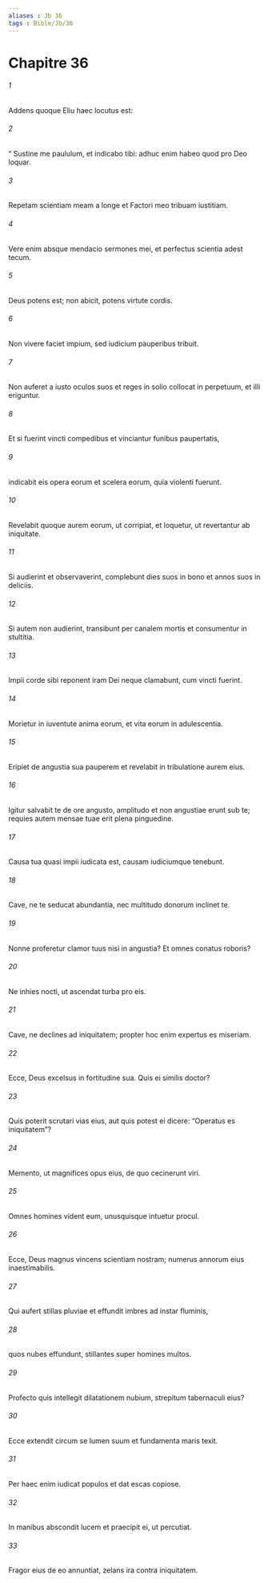 ```yaml
---
aliases : Jb 36
tags : Bible/Jb/36
---
```


# Chapitre 36

###### 1
Addens quoque Eliu haec locutus est:
###### 2
“ Sustine me paululum, et indicabo tibi: adhuc enim habeo quod pro Deo loquar.
###### 3
Repetam scientiam meam a longe et Factori meo tribuam iustitiam.
###### 4
Vere enim absque mendacio sermones mei, et perfectus scientia adest tecum.
###### 5
Deus potens est; non abicit, potens virtute cordis.
###### 6
Non vivere faciet impium, sed iudicium pauperibus tribuit.
###### 7
Non auferet a iusto oculos suos et reges in solio collocat in perpetuum, et illi eriguntur.
###### 8
Et si fuerint vincti compedibus et vinciantur funibus paupertatis,
###### 9
indicabit eis opera eorum et scelera eorum, quia violenti fuerunt.
###### 10
Revelabit quoque aurem eorum, ut corripiat, et loquetur, ut revertantur ab iniquitate.
###### 11
Si audierint et observaverint, complebunt dies suos in bono et annos suos in deliciis.
###### 12
Si autem non audierint, transibunt per canalem mortis et consumentur in stultitia.
###### 13
Impii corde sibi reponent iram Dei neque clamabunt, cum vincti fuerint.
###### 14
Morietur in iuventute anima eorum, et vita eorum in adulescentia.
###### 15
Eripiet de angustia sua pauperem et revelabit in tribulatione aurem eius.
###### 16
Igitur salvabit te de ore angusto, amplitudo et non angustiae erunt sub te; requies autem mensae tuae erit plena pinguedine.
###### 17
Causa tua quasi impii iudicata est, causam iudiciumque tenebunt.
###### 18
Cave, ne te seducat abundantia, nec multitudo donorum inclinet te.
###### 19
Nonne proferetur clamor tuus nisi in angustia? Et omnes conatus roboris?
###### 20
Ne inhies nocti, ut ascendat turba pro eis.
###### 21
Cave, ne declines ad iniquitatem; propter hoc enim expertus es miseriam.
###### 22
Ecce, Deus excelsus in fortitudine sua. Quis ei similis doctor?
###### 23
Quis poterit scrutari vias eius, aut quis potest ei dicere: “Operatus es iniquitatem”?
###### 24
Memento, ut magnifices opus eius, de quo cecinerunt viri.
###### 25
Omnes homines vident eum, unusquisque intuetur procul.
###### 26
Ecce, Deus magnus vincens scientiam nostram; numerus annorum eius inaestimabilis.
###### 27
Qui aufert stillas pluviae et effundit imbres ad instar fluminis,
###### 28
quos nubes effundunt, stillantes super homines multos.
###### 29
Profecto quis intellegit dilatationem nubium, strepitum tabernaculi eius?
###### 30
Ecce extendit circum se lumen suum et fundamenta maris texit.
###### 31
Per haec enim iudicat populos et dat escas copiose.
###### 32
In manibus abscondit lucem et praecipit ei, ut percutiat.
###### 33
Fragor eius de eo annuntiat, zelans ira contra iniquitatem.
